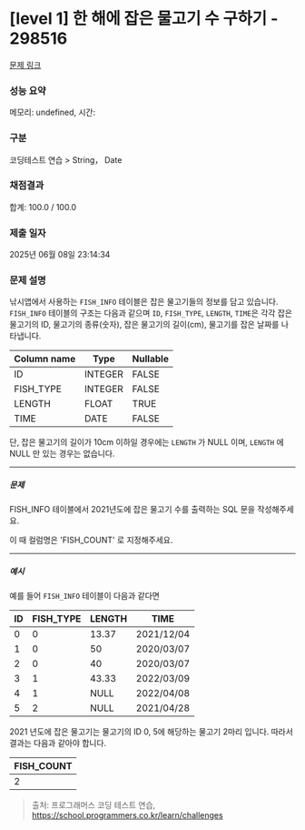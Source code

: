 # [level 1] 한 해에 잡은 물고기 수 구하기 - 298516 

[문제 링크](https://school.programmers.co.kr/learn/courses/30/lessons/298516) 

### 성능 요약

메모리: undefined, 시간: 

### 구분

코딩테스트 연습 > String， Date

### 채점결과

합계: 100.0 / 100.0

### 제출 일자

2025년 06월 08일 23:14:34

### 문제 설명

<p>낚시앱에서 사용하는 <code>FISH_INFO</code> 테이블은 잡은 물고기들의 정보를 담고 있습니다. <code>FISH_INFO</code> 테이블의 구조는 다음과 같으며 <code>ID</code>, <code>FISH_TYPE</code>, <code>LENGTH</code>, <code>TIME</code>은 각각 잡은 물고기의 ID, 물고기의 종류(숫자), 잡은 물고기의 길이(cm), 물고기를 잡은 날짜를 나타냅니다. </p>
<table class="table">
        <thead><tr>
<th>Column name</th>
<th>Type</th>
<th>Nullable</th>
</tr>
</thead>
        <tbody><tr>
<td>ID</td>
<td>INTEGER</td>
<td>FALSE</td>
</tr>
<tr>
<td>FISH_TYPE</td>
<td>INTEGER</td>
<td>FALSE</td>
</tr>
<tr>
<td>LENGTH</td>
<td>FLOAT</td>
<td>TRUE</td>
</tr>
<tr>
<td>TIME</td>
<td>DATE</td>
<td>FALSE</td>
</tr>
</tbody>
      </table>
<p>단, 잡은 물고기의 길이가 10cm 이하일 경우에는 <code>LENGTH</code> 가 NULL 이며, <code>LENGTH</code> 에 NULL 만 있는 경우는 없습니다.</p>

<hr>

<h5>문제</h5>

<p>FISH_INFO 테이블에서 2021년도에 잡은 물고기 수를 출력하는 SQL 문을 작성해주세요.</p>

<p>이 때 컬럼명은 'FISH_COUNT' 로 지정해주세요.</p>

<hr>

<h5>예시</h5>

<p>예를 들어 <code>FISH_INFO</code> 테이블이 다음과 같다면</p>
<table class="table">
        <thead><tr>
<th>ID</th>
<th>FISH_TYPE</th>
<th>LENGTH</th>
<th>TIME</th>
</tr>
</thead>
        <tbody><tr>
<td>0</td>
<td>0</td>
<td>13.37</td>
<td>2021/12/04</td>
</tr>
<tr>
<td>1</td>
<td>0</td>
<td>50</td>
<td>2020/03/07</td>
</tr>
<tr>
<td>2</td>
<td>0</td>
<td>40</td>
<td>2020/03/07</td>
</tr>
<tr>
<td>3</td>
<td>1</td>
<td>43.33</td>
<td>2022/03/09</td>
</tr>
<tr>
<td>4</td>
<td>1</td>
<td>NULL</td>
<td>2022/04/08</td>
</tr>
<tr>
<td>5</td>
<td>2</td>
<td>NULL</td>
<td>2021/04/28</td>
</tr>
</tbody>
      </table>
<p>2021 년도에 잡은 물고기는 물고기의 ID 0, 5에 해당하는 물고기 2마리 입니다. 따라서 결과는 다음과 같아야 합니다.</p>
<table class="table">
        <thead><tr>
<th>FISH_COUNT</th>
</tr>
</thead>
        <tbody><tr>
<td>2</td>
</tr>
</tbody>
      </table>

> 출처: 프로그래머스 코딩 테스트 연습, https://school.programmers.co.kr/learn/challenges